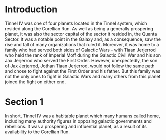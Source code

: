 # Introduction

Tinnel IV was one of four planets located in the Tinnel system, which resided along the Corellian Run.
As well as being a generally prospering planet, it was also the sector capital of the sector it resided in, the Quanta Sector.
It was a notable point in the Galaxy and, as a consequence, saw the rise and fall of many organizations that ruled it.
Moreover, it was home to a family who had served both sides of Galactic Wars - with Tiaan Jerjerrod who held the rank of Imperial Moff during the Galactic Civil War and his son Jax Jerjerrod who served the First Order.
However, unexpectedly, the son of Jax Jerjerrod, Jothan Tiaan Jerjerrod, would not follow the same path and chose to fight against the First Order and his father.
But this family was not the only ones to fight in Galactic Wars and many others from this planet joined the fight on either end.

# Section 1

In short, Tinnel IV was a habitable planet which many humans called home, including many authority figures in opposing galactic governments and rebellions.
It was a prospering and influential planet, as a result of its availability to the Corellian Run.
